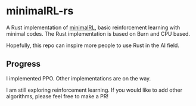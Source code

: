 # minimalRL-rs

A Rust implementation of [minimalRL](https://github.com/seungeunrho/minimalRL), basic reinforcement learning with minimal codes. The Rust implementation is based on Burn and CPU based. 

Hopefully, this repo can inspire more people to use Rust in the AI field. 

## Progress

I implemented PPO. Other implementations are on the way. 

I am still exploring reinforcement learning. If you would like to add other algorithms, please feel free to make a PR! 
